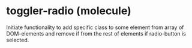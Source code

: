 # toggler-radio (molecule)

Initiate functionality to add specific class to some element from array of DOM-elements and remove if from the rest of elements if radio-button is selected.